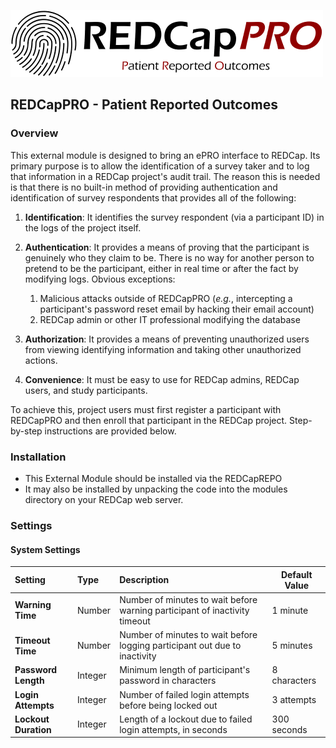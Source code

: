 ![REDCapPRO](./images/REDCapPROLOGO_white.png)

## REDCapPRO - Patient Reported Outcomes

### Overview
This external module is designed to bring an ePRO interface to REDCap. Its primary purpose is to allow the identification of a survey taker and to log that information in a REDCap project's audit trail. The reason this is needed is that there is no built-in method of providing authentication and identification of survey respondents that provides all of the following:
1. **Identification**: It identifies the survey respondent (via a participant ID) in the logs of the project itself. 
2. **Authentication**: It provides a means of proving that the participant is genuinely who they claim to be. There is no way for another person to pretend to be the participant, either in real time or after the fact by modifying logs. Obvious exceptions:

    1. Malicious attacks outside of REDCapPRO (*e.g.*, intercepting a participant's password reset email by hacking their email account) 
    2. REDCap admin or other IT professional modifying the database

3. **Authorization**: It provides a means of preventing unauthorized users from viewing identifying information and taking other unauthorized actions.
4. **Convenience**: It must be easy to use for REDCap admins, REDCap users, and study participants.


To achieve this, project users must first register a participant with REDCapPRO and then enroll that participant in the REDCap project. Step-by-step instructions are provided below.



### Installation
* This External Module should be installed via the REDCapREPO
* It may also be installed by unpacking the code into the modules directory on your REDCap web server.

### Settings

#### System Settings

| Setting    | Type | Description | Default Value |
|:--------   |:-----|:------------| ------------- |
| **Warning Time** | Number | Number of minutes to wait before warning participant of inactivity timeout | 1 minute |
| **Timeout Time** | Number | Number of minutes to wait before logging participant out due to inactivity | 5 minutes |
| **Password Length** | Integer | Minimum length of participant's password in characters | 8 characters |
|**Login Attempts** | Integer | Number of failed login attempts before being locked out | 3 attempts |
|**Lockout Duration** | Integer | Length of a lockout due to failed login attempts, in seconds | 300 seconds
